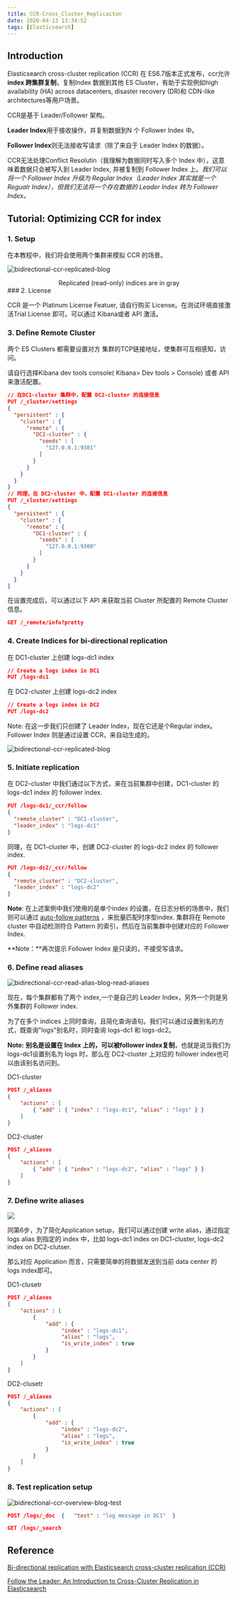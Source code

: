 ```yaml
---
title: CCR-Cross_Cluster_Replicaiton
date: 2020-04-13 13:34:52
tags: [Elasticsearch]
---
```


## Introduction

Elasticsearch cross-cluster replication (CCR) 在 ES6.7版本正式发布，ccr允许 **index 跨集群复制**，复制Index 数据到其他 ES Cluster，有助于实现例如high availability (HA) across datacenters, disaster recovery (DR)和 CDN-like architectures等用户场景。

CCR是基于 Leader/Follower  架构。

**Leader Index**用于接收操作，并复制数据到N 个 Follower Index 中。

**Follower Index**则无法接收写请求（除了来自于 Leader Index 的数据）。

CCR无法处理Conflict Resolutin（我理解为数据同时写入多个 Index 中），这意味着数据只会被写入到 Leader Index, 并被复制到 Follower Index 上。*我们可以将一个 Follower Index 升级为 Regular Index（Leader Index 其实就是一个 Regualr Index），但我们无法将一个存在数据的 Leader Index 转为 Follower Index。*

<!-- more -->

## Tutorial: Optimizing CCR for index

### 1. Setup

在本教程中，我们将会使用两个集群来模拟 CCR 的场景。

![bidirectional-ccr-replicated-blog](./CCR-Cross-Cluster-Replicaiton/bidirectional-ccr-replicated-blog.png)

<center>Replicated (read-only) indices are in gray</center>
### 2. License

CCR 是一个 Platinum License Featuer, 请自行购买 License。在测试环境直接激活Trial License 即可。可以通过 Kibana或者 API 激活。

### 3. Define Remote Cluster

两个 ES Clusters 都需要设置对方 集群的TCP链接地址，使集群可互相感知，访问。

请自行选择Kibana dev tools console( Kibana> Dev tools > Console) 或者 API 来激活配置。

```json
// 在DC1-cluster 集群中，配置 DC2-cluster 的连接信息
PUT /_cluster/settings 
{ 
  "persistent" : { 
    "cluster" : { 
      "remote" : { 
        "DC2-cluster" : { 
          "seeds" : [ 
            "127.0.0.1:9301" 
          ] 
        } 
      } 
    } 
  } 
}
// 同理，在 DC2-cluster 中，配置 DC1-cluster 的连接信息
PUT /_cluster/settings 
{ 
  "persistent" : { 
    "cluster" : { 
      "remote" : { 
        "DC1-cluster" : { 
          "seeds" : [ 
            "127.0.0.1:9300" 
          ] 
        } 
      } 
    } 
  } 
}
```



在设置完成后，可以通过以下 API 来获取当前 Cluster 所配置的 Remote Cluster 信息。

```json
GET /_remote/info?pretty
```



### 4. Create Indices for bi-directional replication

在 DC1-cluster 上创建 logs-dc1 index

```json
// Create a logs index in DC1 
PUT /logs-dc1
```

在 DC2-cluster 上创建 logs-dc2 index

```json
// Create a logs index in DC2 
PUT /logs-dc2
```

Note: 在这一步我们只创建了 Leader Index，现在它还是个Regular index。Follower Index 则是通过设置 CCR，来自动生成的。



![bidirectional-ccr-replicated-blog](./CCR-Cross-Cluster-Replicaiton/bidirectional-ccr-replicated-blog.png)

### 5. Initiate replication

在 DC2-cluster 中我们通过以下方式，来在当前集群中创建，DC1-cluster 的 logs-dc1 index 的 follower index.

```json
PUT /logs-dc1/_ccr/follow 
{ 
  "remote_cluster" : "DC1-cluster", 
  "leader_index" : "logs-dc1" 
}
```

同理，在 DC1-cluster 中，创建 DC2-cluster 的 logs-dc2 index 的 follower index.

```json
PUT /logs-dc2/_ccr/follow 
{ 
  "remote_cluster" : "DC2-cluster", 
  "leader_index" : "logs-dc2" 
}
```

**Note**: 在上述案例中我们使用的是单个index 的设置，在日志分析的场景中，我们则可以通过 [auto-follow patterns](https://www.elastic.co/guide/en/elasticsearch/reference/7.5/ccr-put-auto-follow-pattern.html) ，来批量匹配时序型index. 集群将在 Remote cluster 中自动检测符合 Pattern 的索引，然后在当前集群中创建对应的 Follower Index.

**Note：**再次提示 Follower Index 是只读的，不接受写请求。

### 6. Define read aliases

![bidirectional-ccr-read-alias-blog-read-aliases](./CCR-Cross-Cluster-Replicaiton/bidirectional-ccr-read-alias-blog-read-aliases.png)

现在，每个集群都有了两个 index,一个是自己的 Leader Index，另外一个则是另外集群的 Follower index.

为了在多个 indices 上同时查询，且简化查询语句。我们可以通过设置别名的方式，既查询"logs"别名时，同时查询 logs-dc1 和 logs-dc2。

**Note:** **别名是设置在 Index 上的，可以被follower index复制**，也就是说当我们为 logs-dc1设置别名为 logs 时，那么在 DC2-cluster 上对应的 follower index也可以由该别名访问到。

DC1-cluster

```json
POST /_aliases 
{ 
    "actions" : [ 
        { "add" : { "index" : "logs-dc1", "alias" : "logs" } } 
    ] 
}
```

DC2-cluster

```json
POST /_aliases 
{ 
    "actions" : [ 
        { "add" : { "index" : "logs-dc2", "alias" : "logs" } } 
    ] 
}
```

### 7. Define write aliases

![](./CCR-Cross-Cluster-Replicaiton/bidirectional-ccr-write-alias-blog-write-aliases.png)

同第6步，为了简化Application setup，我们可以通过创建 write alias，通过指定 logs alias 到指定的 index 中，比如 logs-dc1 index on DC1-cluster, logs-dc2 index on DC2-clutser.

那么对应 Application 而言，只需要简单的将数据发送到当前 data center 的 logs index即可。

DC1-clusetr

```json
POST /_aliases 
{ 
    "actions" : [ 
        { 
            "add" : { 
                 "index" : "logs-dc1", 
                 "alias" : "logs", 
                 "is_write_index" : true 
            } 
        } 
    ] 
}
```

DC2-clusetr

```json
POST /_aliases 
{ 
    "actions" : [ 
        { 
            "add" : { 
                 "index" : "logs-dc2", 
                 "alias" : "logs", 
                 "is_write_index" : true 
            } 
        } 
    ] 
}
```

### 8. Test replication setup

![bidirectional-ccr-overview-blog-test](./CCR-Cross-Cluster-Replicaiton/bidirectional-ccr-overview-blog-test.png)

```json
POST /logs/_doc  {   "test" : "log message in DC1"  }
```

```json
GET /logs/_search
```





## Reference

[Bi-directional replication with Elasticsearch cross-cluster replication (CCR)](https://www.elastic.co/blog/bi-directional-replication-with-elasticsearch-cross-cluster-replication-ccr)

[Follow the Leader: An Introduction to Cross-Cluster Replication in Elasticsearch](https://www.elastic.co/blog/follow-the-leader-an-introduction-to-cross-cluster-replication-in-elasticsearch)
